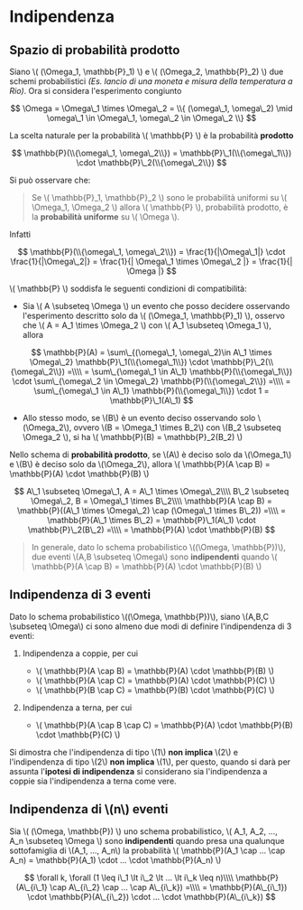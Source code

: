# Indipendenza

## Spazio di probabilità prodotto

Siano \\( (\Omega\_1, \mathbb{P}\_1) \\) e \\( (\Omega\_2, \mathbb{P}\_2) \\) due schemi probabilistici _(Es. lancio di una moneta e misura della temperatura a Rio)_. Ora si considera l'esperimento congiunto 

$$ \Omega = \Omega\_1 \times \Omega\_2 = \\{ (\omega\_1, \omega\_2) \mid \omega\_1 \in \Omega\_1, \omega\_2 \in \Omega\_2 \\} $$

La scelta naturale per la probabilità \\( \mathbb{P} \\) è la probabilità **prodotto** 

$$ \mathbb{P}(\\{\omega\_1, \omega\_2\\}) = \mathbb{P}\_1(\\{\omega\_1\\}) \cdot \mathbb{P}\_2(\\{\omega\_2\\}) $$ 

Si può osservare che:

> Se \\( \mathbb{P}\_1, \mathbb{P}\_2 \\) sono le probabilità uniformi su \\( \Omega\_1, \Omega\_2 \\) allora \\( \mathbb{P} \\), probabilità prodotto, è la **probabilità uniforme** su \\( \Omega \\).

Infatti

$$ \mathbb{P}(\\{\omega\_1, \omega\_2\\}) = \frac{1}{|\Omega\_1|} \cdot \frac{1}{|\Omega\_2|} = \frac{1}{| \Omega\_1 \times \Omega\_2 |} = \frac{1}{| \Omega |} $$ 

\\( \mathbb{P} \\) soddisfa le seguenti condizioni di compatibilità:

- Sia \\( A \subseteq \Omega \\) un evento che posso decidere osservando l'esperimento descritto solo da \\( (\Omega\_1, \mathbb{P}\_1) \\), osservo che \\( A = A\_1 \times \Omega\_2 \\) con \\( A\_1 \subseteq \Omega\_1 \\), allora

$$ 
\mathbb{P}(A) = \sum\_{(\omega\_1, \omega\_2)\in A\_1 \times \Omega\_2} \mathbb{P}\_1(\\{\omega\_1\\}) \cdot \mathbb{P}\_2(\\{\omega\_2\\}) =\\\\
= \sum\_{\omega\_1 \in A\_1} \mathbb{P}(\\{\omega\_1\\}) \cdot \sum\_{\omega\_2 \in \Omega\_2} \mathbb{P}(\\{\omega\_2\\}) =\\\\
= \sum\_{\omega\_1 \in A\_1} \mathbb{P}(\\{\omega\_1\\}) \cdot 1 = \mathbb{P}\_1(A\_1) 
$$

- Allo stesso modo, se \\(B\\) è un evento deciso osservando solo \\(\Omega\_2\\), ovvero \\(B = \\Omega\_1 \times B\_2\\) con \\(B\_2 \subseteq \Omega\_2 \\), si ha \\( \mathbb{P}(B) = \mathbb{P}\_2(B\_2) \\)

Nello schema di **probabilità prodotto**, se \\(A\\) è deciso solo da \\(\Omega\_1\\) e \\(B\\) è deciso solo da \\(\Omega\_2\\), allora  \\( \mathbb{P}(A \cap B) = \mathbb{P}(A) \cdot \mathbb{P}(B) \\)

$$
A\_1 \subseteq \Omega\_1, A = A\_1 \times \Omega\_2\\\\
B\_2 \subseteq \Omega\_2, B = \Omega\_1 \times B\_2\\\\
\mathbb{P}(A \cap B) = \mathbb{P}((A\_1 \times \Omega\_2) \cap (\Omega\_1 \times B\_2)) =\\\\ 
= \mathbb{P}(A\_1 \times B\_2) = \mathbb{P}\_1(A\_1) \cdot \mathbb{P}\_2(B\_2) =\\\\
= \mathbb{P}(A) \cdot \mathbb{P}(B)
$$

> In generale, dato lo schema probabilistico \\((\Omega, \mathbb{P})\\), due eventi \\(A,B \subseteq \Omega\\) sono **indipendenti** quando \\( \mathbb{P}(A \cap B) = \mathbb{P}(A) \cdot \mathbb{P}(B) \\)

<!-- TODO: esempio 1 estrazione da mazzo di 40, il fatto che sia 7 è indipendente dal fatto che sia "denari" -->

## Indipendenza di 3 eventi

Dato lo schema probabilistico \\((\Omega, \mathbb{P})\\), siano \\(A,B,C \subseteq \Omega\\) ci sono almeno due modi di definire l'indipendenza di 3 eventi:

1. Indipendenza a coppie, per cui 
    - \\( \mathbb{P}(A \cap B) = \mathbb{P}(A) \cdot \mathbb{P}(B) \\)
    - \\( \mathbb{P}(A \cap C) = \mathbb{P}(A) \cdot \mathbb{P}(C) \\)
    - \\( \mathbb{P}(B \cap C) = \mathbb{P}(B) \cdot \mathbb{P}(C) \\)

2. Indipendenza a terna, per cui
    - \\( \mathbb{P}(A \cap B \cap C) = \mathbb{P}(A) \cdot \mathbb{P}(B) \cdot \mathbb{P}(C) \\)

Si dimostra che l'indipendenza di tipo \\(1\\) **non implica** \\(2\\) e l'indipendenza di tipo \\(2\\) **non implica** \\(1\\), per questo, quando si darà per assunta l'**ipotesi di indipendenza** si considerano sia l'indipendenza a coppie sia l'indipendenza a terna come vere.

###

<!-- TODO: esempio dado 4 facce, VRB 2 !-> 1 -->

## Indipendenza di \\(n\\) eventi

Sia \\( (\Omega, \mathbb{P}) \\) uno schema probabilistico, \\( A\_1, A\_2, ..., A\_n \subseteq \Omega \\) sono **indipendenti** quando presa una qualunque sottofamiglia di \\(A\_1, ..., A\_n\\) la probabilità 
\\( \mathbb{P}(A\_1 \cap ... \cap A\_n) = \mathbb{P}(A\_1) \cdot ... \cdot \mathbb{P}(A\_n) \\)

$$
\forall k, \forall (1 \leq i\_1 \lt i\_2 \lt ... \lt i\_k \leq n)\\\\
\mathbb{P}(A\_{i\_1} \cap A\_{i\_2} \cap ... \cap A\_{i\_k}) =\\\\
= \mathbb{P}(A\_{i\_1}) \cdot \mathbb{P}(A\_{i\_2}) \cdot ... \cdot \mathbb{P}(A\_{i\_k})
$$
